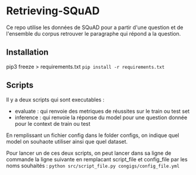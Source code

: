 # Retrieving-SQuAD

Ce repo utilise les données de SQuAD pour a partir d'une question et de l'ensemble du corpus retrouver le paragraphe qui répond a la question.

## Installation
pip3 freeze > requirements.txt
```pip install -r requirements.txt```

## Scripts
Il y a deux scripts qui sont executables :
- evaluate : qui renvoie des metriques de réussites sur le train ou test set
- inference : qui renvoie la réponse du model pour une question donnée pour le context de train ou test

En remplissant un fichier config dans le folder configs, on indique quel model on souhaote utiliser ainsi que quel dataset.

Pour lancer un de ces deux scripts, on peut lancer dans sa ligne de commande la ligne suivante en remplacant script_file et config_file par les noms souhaités :
```python src/script_file.py congigs/config_file.yml```


